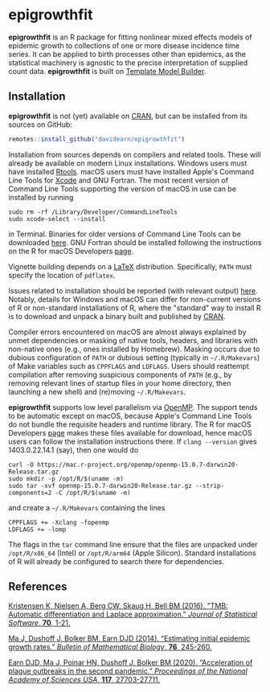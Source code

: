 # epigrowthfit

**epigrowthfit** is an R package for fitting nonlinear mixed effects
models of epidemic growth to collections of one or more disease
incidence time series.  It can be applied to birth processes other than
epidemics, as the statistical machinery is agnostic to the precise
interpretation of supplied count data.  **epigrowthfit** is built on
[Template Model Builder](https://cran.r-project.org/package=TMB).

## Installation

**epigrowthfit** is not (yet) available on
[CRAN](https://cran.r-project.org/),
but can be installed from its sources on GitHub:

```r
remotes::install_github("davidearn/epigrowthfit")
```

Installation from sources depends on compilers and related tools.
These will already be available on modern Linux installations.
Windows users must have installed
[Rtools](https://cran.r-project.org/bin/windows/Rtools/).
macOS users must have installed Apple's Command Line Tools for
[Xcode](https://developer.apple.com/xcode/)
and GNU Fortran.
The most recent version of Command Line Tools supporting the
version of macOS in use can be installed by running

```shell
sudo rm -rf /Library/Developer/CommandLineTools
sudo xcode-select --install
```

in Terminal.
Binaries for older versions of Command Line Tools can be downloaded
[here](https://developer.apple.com/download/all/?q=Command%20Line%20Tools%20for%20Xcode).
GNU Fortran should be installed following the instructions on the
R for macOS Developers [page](https://mac.r-project.org/tools/).

Vignette building depends on a
[LaTeX](https://www.latex-project.org/get/) distribution.
Specifically, `PATH` must specify the location of `pdflatex`.

Issues related to installation should be reported (with relevant output)
[here](https://github.com/davidearn/epigrowthfit/issues/1).
Notably, details for Windows and macOS can differ for non-current
versions of R or non-standard installations of R, where
the "standard" way to install R is to download and unpack a binary
built and published by [CRAN](https://cran.r-project.org/).

Compiler errors encountered on macOS are almost always explained
by unmet dependencies or masking of native tools, headers, and
libraries with non-native ones (e.g., ones installed by Homebrew).
Masking occurs due to dubious configuration of `PATH` or dubious
setting (typically in `~/.R/Makevars`) of Make variables such as
`CPPFLAGS` and `LDFLAGS`.  Users should reattempt compilation
after removing suspicious components of `PATH` (e.g., by
removing relevant lines of startup files in your home directory,
then launching a new shell) and (re)moving `~/.R/Makevars`.

**epigrowthfit** supports low level parallelism via
[OpenMP](https://en.wikipedia.org/wiki/OpenMP).  The support tends to
be automatic except on macOS, because Apple's Command Line Tools do
not bundle the requisite headers and runtime library.  The R for macOS
Developers [page](https://mac.r-project.org/openmp/) makes these files
available for download, hence macOS users can follow the installation
instructions there.  If `clang --version` gives 1403.0.22.14.1 (say),
then one would do

```shell
curl -O https://mac.r-project.org/openmp/openmp-15.0.7-darwin20-Release.tar.gz
sudo mkdir -p /opt/R/$(uname -m)
sudo tar -xvf openmp-15.0.7-darwin20-Release.tar.gz --strip-components=2 -C /opt/R/$(uname -m)
```

and create a `~/.R/Makevars` containing the lines

```make
CPPFLAGS += -Xclang -fopenmp
LDFLAGS += -lomp
```

The flags in the `tar` command line ensure that the files are unpacked
under `/opt/R/x86_64` (Intel) or `/opt/R/arm64` (Apple Silicon).
Standard installations of R will already be configured to search there
for dependencies.

## References

[Kristensen K, Nielsen A, Berg CW, Skaug H, Bell BM (2016). "TMB: Automatic differentiation and Laplace approximation." *Journal of Statistical Software*, **70**, 1-21.](https://www.jstatsoft.org/article/view/v070i05)

[Ma J, Dushoff J, Bolker BM, Earn DJD (2014). “Estimating initial epidemic growth rates.” *Bulletin of Mathematical Biology*, **76**, 245-260.](https://davidearn.mcmaster.ca/publications/MaEtAl2014)

[Earn DJD, Ma J, Poinar HN, Dushoff J, Bolker BM (2020). “Acceleration of plague outbreaks in the second pandemic.” *Proceedings of the National Academy of Sciences USA*, **117**, 27703-27711.](https://davidearn.mcmaster.ca/publications/EarnEtAl2020)
